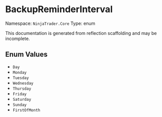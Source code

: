 # BackupReminderInterval

Namespace: `NinjaTrader.Core`
Type: enum

This documentation is generated from reflection scaffolding and may be incomplete.

## Enum Values
- `Day`
- `Monday`
- `Tuesday`
- `Wednesday`
- `Thursday`
- `Friday`
- `Saturday`
- `Sunday`
- `FirstOfMonth`
